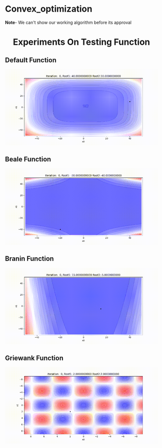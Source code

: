 # Convex_optimization
**Note**- We can't show our working algorithm before its approval

<h1 align="center">Experiments On Testing Function</h1>   



## Default Function
![](https://github.com/shiv2398/Convex_optimization/blob/master/convergence_gif/plot_convergence.gif)
## Beale Function
![](https://github.com/shiv2398/Convex_optimization/blob/master/convergence_gif/Beale_function.gif)

## Branin Function
![](https://github.com/shiv2398/Convex_optimization/blob/master/convergence_gif/Branin_function.gif)

## Griewank Function
![](https://github.com/shiv2398/Convex_optimization/blob/master/convergence_gif/Griewank1.gif)

